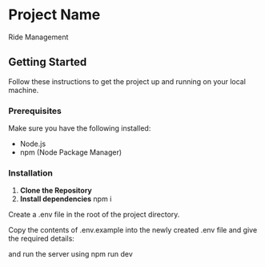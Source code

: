 # Project Name
Ride Management

## Getting Started

Follow these instructions to get the project up and running on your local machine.

### Prerequisites

Make sure you have the following installed:

- Node.js 
- npm (Node Package Manager)

### Installation

1. **Clone the Repository**
2. **Install dependencies**  npm i


Create a .env file in the root of the project directory.

Copy the contents of .env.example into the newly created .env file and give the required details:

and run the server using npm run dev





